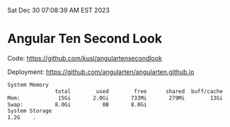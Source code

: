 Sat Dec 30 07:08:39 AM EST 2023

# Angular Ten Second Look

Code: https://github.com/kusl/angulartensecondlook

Deployment: https://github.com/angularten/angularten.github.io

```bash
System Memory
               total        used        free      shared  buff/cache   available
Mem:            15Gi       2.0Gi       733Mi       279Mi        13Gi        13Gi
Swap:          8.0Gi          0B       8.0Gi
System Storage
1.2G	.

